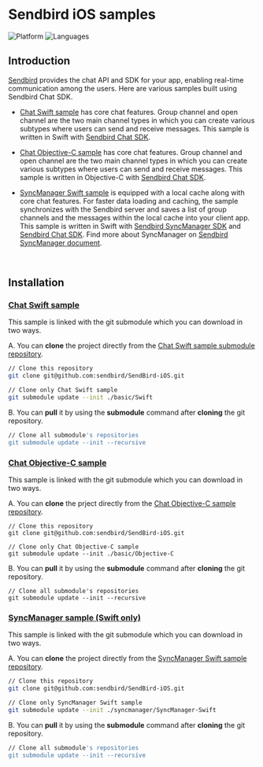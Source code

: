 # Sendbird iOS samples
![Platform](https://img.shields.io/badge/platform-iOS-orange.svg)
![Languages](https://img.shields.io/badge/language-Objective--C%20%7C%20Swift-orange.svg)

## Introduction

[Sendbird](https://sendbird.com) provides the chat API and SDK for your app, enabling real-time communication among the users. Here are various samples built using Sendbird Chat SDK.

- [Chat Swift sample](#chat-swift-sample) has core chat features. Group channel and open channel are the two main channel types in which you can create various subtypes where users can send and receive messages. This sample is written in Swift with [Sendbird Chat SDK](https://github.com/sendbird/sendbird-ios-framework).

- [Chat Objective-C sample](#chat-objective-c-sample) has core chat features. Group channel and open channel are the two main channel types in which you can create various subtypes where users can send and receive messages. This sample is written in Objective-C with [Sendbird Chat SDK](https://github.com/sendbird/sendbird-ios-framework).

- [SyncManager Swift sample](#syncmanager-sample-swift-only) is equipped with a local cache along with core chat features. For faster data loading and caching, the sample synchronizes with the Sendbird server and saves a list of group channels and the messages within the local cache into your client app. This sample is written in Swift with [Sendbird SyncManager SDK](https://github.com/sendbird/sendbird-syncmanager-ios) and [Sendbird Chat SDK](https://github.com/sendbird/sendbird-ios-framework). Find more about SyncManager on [Sendbird SyncManager document](https://sendbird.com/docs/syncmanager/v1/ios/getting-started/about-syncmanager).

<br />

## Installation

### [Chat Swift sample](https://github.com/sendbird/SendBird-iOS-Swift/tree/2e03a93c08b4a119b4f5e18965a5dc087d050ca1)

This sample is linked with the git submodule which you can download in two ways. 

A. You can **clone** the project directly from the [Chat Swift sample submodule repository](https://github.com/sendbird/SendBird-iOS-Swift). 

```bash
// Clone this repository
git clone git@github.com:sendbird/SendBird-iOS.git  

// Clone only Chat Swift sample
git submodule update --init ./basic/Swift
```

B. You can **pull** it by using the **submodule** command after **cloning** the git repository.

```bash
// Clone all submodule's repositories
git submodule update --init --recursive    
```

### [Chat Objective-C sample](https://github.com/sendbird/SendBird-iOS-ObjectiveC/tree/74aca144f3c215ce185e96173620ef5bbf850d99)

This sample is linked with the git submodule which you can download in two ways. 

A. You can **clone** the prject directly from the [Chat Objective-C sample repository](https://github.com/sendbird/SendBird-iOS-ObjectiveC).

```
// Clone this repository
git clone git@github.com:sendbird/SendBird-iOS.git  

// Clone only Chat Objective-C sample
git submodule update --init ./basic/Objective-C
```

B. You can **pull** it by using the **submodule** command after **cloning** the git repository.

```
// Clone all submodule's repositories
git submodule update --init --recursive    
```

### [SyncManager sample (Swift only)](https://github.com/sendbird/SendBird-iOS/tree/master/syncmanager)

This sample is linked with the git submodule which you can download in two ways. 

A. You can **clone** the project directly from the [SyncManager Swift sample repository](https://github.com/sendbird/SyncManager-iOS-Swift).

```bash
// Clone this repository
git clone git@github.com:sendbird/SendBird-iOS.git

// Clone only SyncManager Swift sample
git submodule update --init ./syncmanager/SyncManager-Swift
```

B. You can **pull** it by using the **submodule** command after **cloning** the git repository.

```bash
// Clone all submodule's repositories
git submodule update --init --recursive    
```
